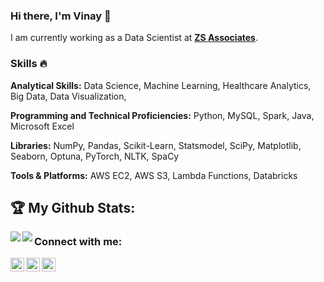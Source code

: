 ### Hi there, I'm Vinay 👋 

I am currently working as a Data Scientist at [**ZS Associates**](https://www.zs.com/). 

### Skills :fire:

**Analytical Skills:**  Data Science, Machine Learning, Healthcare Analytics, Big Data, Data Visualization,

**Programming and Technical Proficiencies:**  Python, MySQL, Spark, Java, Microsoft Excel

**Libraries:** NumPy, Pandas, Scikit-Learn, Statsmodel, SciPy, Matplotlib, Seaborn, Optuna, PyTorch, NLTK, SpaCy

**Tools & Platforms:** AWS EC2, AWS S3, Lambda Functions, Databricks


## :trophy: My Github Stats:

<!--
![GitHub stats](https://readme-stats-cfgj2cxdy.vercel.app/api?username=vinay-singh27&count_private=true&show_icons=true&)
![Top Langs](https://readme-stats-cfgj2cxdy.vercel.app/api/top-langs/?username=vinay-singh27&hide=php&)
-->
<div>
<a href="https://github-readme-stats.vercel.app/api?username=vinay-singh27&">
  <img  align="left" src="https://github-readme-stats.vercel.app/api?username=vinay-singh27&count_private=true&show_icons=true&" />
</a>
<a href="https://github-readme-stats.vercel.app/api/top-langs/?username=vinay-singh27&hide=php&">
  <img align="left" src="https://github-readme-stats.vercel.app/api/top-langs/?username=vinay-singh27&hide=php&" />
</a>
</div>

### Connect with me:

[<img align="left" alt="vinay-singh27 | Twitter" width="22px" src="https://cdn.jsdelivr.net/npm/simple-icons@v3/icons/twitter.svg" />][twitter]
[<img align="left" alt="vinay-singh27 | LinkedIn" width="22px" src="https://cdn.jsdelivr.net/npm/simple-icons@v3/icons/linkedin.svg" />][linkedin]
[<img align="left" alt="vinay-singh27 | HackerRank" width="22px" src="https://cdn.jsdelivr.net/npm/simple-icons@v3/icons/hackerrank.svg" />][hackerrank]


[twitter]: https://twitter.com/an_0utlier
[linkedin]: https://linkedin.com/in/vinay-singh27
[hackerrank]: https://hackerrank.com/vinaysin27
